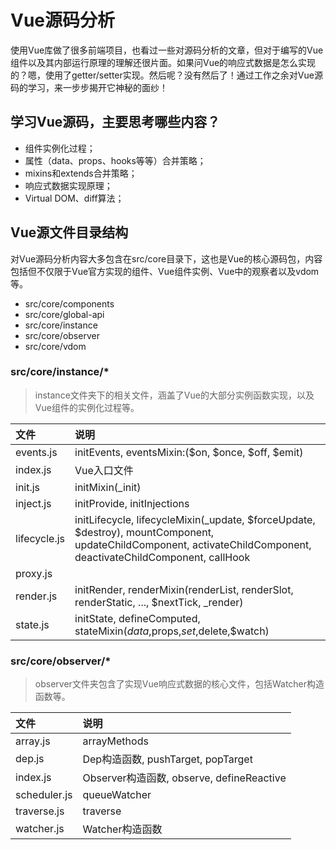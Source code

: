 # Vue源码分析

使用Vue库做了很多前端项目，也看过一些对源码分析的文章，但对于编写的Vue组件以及其内部运行原理的理解还很片面。如果问Vue的响应式数据是怎么实现的？嗯，使用了getter/setter实现。然后呢？没有然后了！通过工作之余对Vue源码的学习，来一步步揭开它神秘的面纱！

## 学习Vue源码，主要思考哪些内容？

* 组件实例化过程；
* 属性（data、props、hooks等等）合并策略；
* mixins和extends合并策略；
* 响应式数据实现原理；
* Virtual DOM、diff算法；

##  Vue源文件目录结构

对Vue源码分析内容大多包含在src/core目录下，这也是Vue的核心源码包，内容包括但不仅限于Vue官方实现的组件、Vue组件实例、Vue中的观察者以及vdom等。

* src/core/components
* src/core/global-api
* src/core/instance
* src/core/observer
* src/core/vdom

### src/core/instance/\*

> instance文件夹下的相关文件，涵盖了Vue的大部分实例函数实现，以及Vue组件的实例化过程等。

| 文件 | 说明 |
| :--- | :--- |
| events.js | initEvents, eventsMixin:\($on, $once, $off, $emit\) |
| index.js | Vue入口文件 |
| init.js | initMixin\(\_init\) |
| inject.js | initProvide, initInjections |
| lifecycle.js | initLifecycle, lifecycleMixin\(\_update, $forceUpdate, $destroy\), mountComponent, updateChildComponent, activateChildComponent, deactivateChildComponent, callHook |
| proxy.js |  |
| render.js | initRender, renderMixin\(renderList, renderSlot, renderStatic, ..., $nextTick, \_render\) |
| state.js | initState, defineComputed, stateMixin\($data,$props,$set,$delete,$watch\) |

### src/core/observer/\*

> observer文件夹包含了实现Vue响应式数据的核心文件，包括Watcher构造函数等。

| 文件 | 说明 |
| :--- | :--- |
| array.js | arrayMethods |
| dep.js | Dep构造函数, pushTarget, popTarget |
| index.js | Observer构造函数, observe, defineReactive |
| scheduler.js | queueWatcher |
| traverse.js | traverse |
| watcher.js | Watcher构造函数 |

